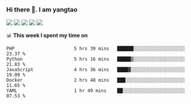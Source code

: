 ### Hi there 👋. I am yangtao 

<!-- **runtu666/runtu666** is a ✨ _special_ ✨ repository because its `README.md` (this file) appears on your GitHub profile. -->

![](https://github-profile-summary-cards.vercel.app/api/cards/profile-details?username=runtu666&theme=github)
![](https://github-profile-summary-cards.vercel.app/api/cards/repos-per-language?username=runtu666&theme=github)
![](https://github-profile-summary-cards.vercel.app/api/cards/most-commit-language?username=runtu666&theme=github)
![](https://github-profile-summary-cards.vercel.app/api/cards/stats?&username=runtu666&theme=github)
![](https://github-profile-summary-cards.vercel.app/api/cards/productive-time?username=runtu666&theme=github)

📊 **This week I spent my time on**
<!--START_SECTION:waka-->

```text
PHP                      5 hrs 39 mins   ██████░░░░░░░░░░░░░░░░░░░   23.37 %
Python                   5 hrs 16 mins   █████▒░░░░░░░░░░░░░░░░░░░   21.83 %
JavaScript               4 hrs 36 mins   ████▓░░░░░░░░░░░░░░░░░░░░   19.09 %
Docker                   2 hrs 48 mins   ███░░░░░░░░░░░░░░░░░░░░░░   11.65 %
YAML                     1 hr 49 mins    ██░░░░░░░░░░░░░░░░░░░░░░░   07.53 %
```

<!--END_SECTION:waka-->


[comment]: <> (Here are some ideas to get you started:)

[comment]: <> (- 🔭 I’m currently working on tal)

[comment]: <> (- 🌱 I’m currently learning devops)

[comment]: <> (- 👯 I’m looking to collaborate on ...)

[comment]: <> (- 🤔 I’m looking for help with ...)

[comment]: <> (- 💬 Ask me about ...)

[comment]: <> (- 📫 How to reach me: ...)

[comment]: <> (- 😄 Pronouns: ...)

[comment]: <> (- ⚡ Fun fact: ...)

